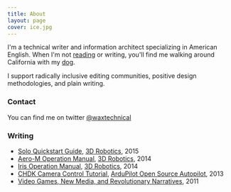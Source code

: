 ```yaml
---
title: About
layout: page
cover: ice.jpg
---
```


I'm a technical writer and information architect specializing in American English.
When I'm not [reading](https://www.goodreads.com/user/show/7547650-a) or writing, 
you'll find me walking around California with my [dog](https://apaskulin.github.io/waxtechnical/images/pup.jpg).

I support radically inclusive editing communities, positive design methodologies,
and plain writing.

### Contact

You can find me on twitter [@waxtechnical](https://twitter.com/waxtechnical)

### Writing

- [Solo Quickstart Guide](https://3dr.com/support/articles/quick_start_guide_english/), [3D Robotics], 2015
- [Aero-M Operation Manual](https://3dr.com/wp-content/uploads/2017/03/AeroM-Operation-Manual-v3.pdf), [3D Robotics], 2014
- [Iris Operation Manual](https://3dr.com/wp-content/uploads/2017/03/IRIS-Operation-Manual-v6.pdf), [3D Robotics], 2014
- [CHDK Camera Control Tutorial](http://ardupilot.org/copter/docs/common-chdk-camera-control-tutorial.html), [ArduPilot Open Source Autopilot], 2013
- [Video Games, New Media, and Revolutionary Narratives](https://apgameset.wordpress.com/), 2011

[3D Robotics]: https://3dr.com/
[ArduPilot Open Source Autopilot]: http://ardupilot.org/
